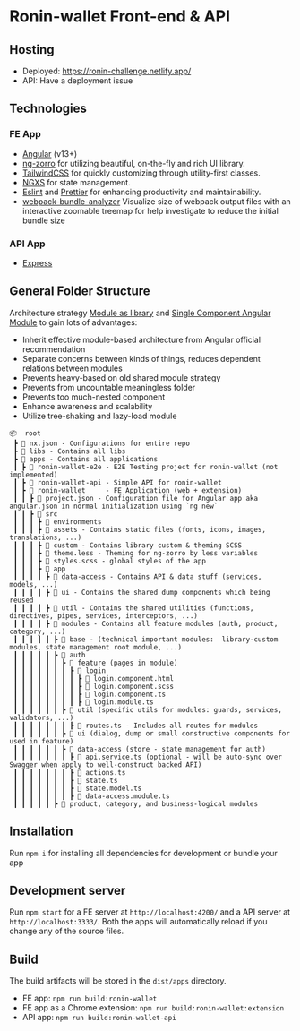 # Ronin-wallet Front-end & API

## Hosting
- Deployed: https://ronin-challenge.netlify.app/
- API: Have a deployment issue

## Technologies

### FE App
- [Angular](https://angular.io/) (v13+)
- [ng-zorro](https://ng.ant.design/) for utilizing beautiful, on-the-fly and rich UI library.
- [TailwindCSS](https://tailwindcss.com/) for quickly customizing through utility-first classes.
- [NGXS](https://www.ngxs.io/) for state management.
- [Eslint](https://eslint.org/) and [Prettier](https://prettier.io/) for enhancing productivity and maintainability.
- [webpack-bundle-analyzer](https://www.npmjs.com/package/webpack-bundle-analyzer) Visualize size of webpack output files with an interactive zoomable treemap for help investigate to reduce the initial bundle size

### API App
- [Express](https://expressjs.com/)

## General Folder Structure

Architecture strategy [Module as library](https://nx.dev/structure/library-types#library-types) and [Single Component Angular Module](https://github.com/angular/angular/discussions/43784) to gain lots of advantages:

- Inherit effective module-based architecture from Angular official recommendation
- Separate concerns between kinds of things, reduces dependent relations between modules
- Prevents heavy-based on old shared module strategy
- Prevents from uncountable meaningless folder
- Prevents too much-nested component
- Enhance awareness and scalability
- Utilize tree-shaking and lazy-load module

```
📦  root
 ┣ 📃 nx.json - Configurations for entire repo
 ┣ 📂 libs - Contains all libs
 ┣ 📂 apps - Contains all applications
 ┃ ┣ 📂 ronin-wallet-e2e - E2E Testing project for ronin-wallet (not implemented)
 ┃ ┣ 📂 ronin-wallet-api - Simple API for ronin-wallet
 ┃ ┣ 📂 ronin-wallet     - FE Application (web + extension)
 ┃ ┃ ┣ 📜 project.json - Configuration file for Angular app aka angular.json in normal initialization using `ng new`
 ┃ ┃ ┣ 📂 src
 ┃ ┃ ┃ ┣ 📂 environments
 ┃ ┃ ┃ ┣ 📂 assets - Contains static files (fonts, icons, images, translations, ...)
 ┃ ┃ ┃ ┣ 📂 custom - Contains library custom & theming SCSS
 ┃ ┃ ┃ ┣ 📜 theme.less - Theming for ng-zorro by less variables
 ┃ ┃ ┃ ┣ 📜 styles.scss - global styles of the app
 ┃ ┃ ┃ ┣ 📂 app
 ┃ ┃ ┃ ┃ ┣ 📂 data-access - Contains API & data stuff (services, models, ...)
 ┃ ┃ ┃ ┃ ┣ 📂 ui - Contains the shared dump components which being reused
 ┃ ┃ ┃ ┃ ┣ 📂 util - Contains the shared utilities (functions, directives, pipes, services, interceptors, ...)
 ┃ ┃ ┃ ┃ ┣ 📂 modules - Contains all feature modules (auth, product, category, ...)
 ┃ ┃ ┃ ┃ ┃ ┣ 📂 base - (technical important modules:  library-custom modules, state management root module, ...)
 ┃ ┃ ┃ ┃ ┃ ┣ 📂 auth
 ┃ ┃ ┃ ┃ ┃ ┃ ┣ 📂 feature (pages in module)
 ┃ ┃ ┃ ┃ ┃ ┃ ┃ ┣ 📂 login
 ┃ ┃ ┃ ┃ ┃ ┃ ┃ ┃ ┣ 📃 login.component.html
 ┃ ┃ ┃ ┃ ┃ ┃ ┃ ┃ ┣ 📃 login.component.scss
 ┃ ┃ ┃ ┃ ┃ ┃ ┃ ┃ ┣ 📃 login.component.ts
 ┃ ┃ ┃ ┃ ┃ ┃ ┃ ┃ ┣ 📃 login.module.ts
 ┃ ┃ ┃ ┃ ┃ ┃ ┣ 📂 util (specific utils for modules: guards, services, validators, ...)
 ┃ ┃ ┃ ┃ ┃ ┃ ┃ ┣ 📃 routes.ts - Includes all routes for modules
 ┃ ┃ ┃ ┃ ┃ ┃ ┣ 📂 ui (dialog, dump or small constructive components for used in feature)
 ┃ ┃ ┃ ┃ ┃ ┃ ┣ 📂 data-access (store - state management for auth)
 ┃ ┃ ┃ ┃ ┃ ┃ ┃ ┣ 📃 api.service.ts (optional - will be auto-sync over Swagger when apply to well-construct backed API)
 ┃ ┃ ┃ ┃ ┃ ┃ ┃ ┣ 📃 actions.ts
 ┃ ┃ ┃ ┃ ┃ ┃ ┃ ┣ 📃 state.ts
 ┃ ┃ ┃ ┃ ┃ ┃ ┃ ┣ 📃 state.model.ts
 ┃ ┃ ┃ ┃ ┃ ┃ ┃ ┣ 📃 data-access.module.ts
 ┃ ┃ ┃ ┃ ┃ ┣ 📂 product, category, and business-logical modules
```

## Installation

Run `npm i` for installing all dependencies for development or bundle your app

## Development server

Run `npm start` for a FE server at `http://localhost:4200/` and a API server at `http://localhost:3333/`. Both the apps will automatically reload if you change any of the source files.

## Build

The build artifacts will be stored in the `dist/apps` directory.
- FE app: `npm run build:ronin-wallet`
- FE app as a Chrome extension: `npm run build:ronin-wallet:extension`
- API app: `npm run build:ronin-wallet-api`
